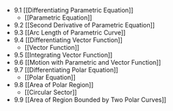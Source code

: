 - 9.1 [[Differentiating Parametric Equation]]
	- [[Parametric Equation]]
- 9.2 [[Second Derivative of Parametric Equation]]
- 9.3 [[Arc Length of Parametric Curve]]
- 9.4 [[Differentiating Vector Function]]
	- [[Vector Function]]
- 9.5 [[Integrating Vector Function]]
- 9.6 [[Motion with Parametric and Vector Function]]
- 9.7 [[Differentiating Polar Equation]]
	- [[Polar Equation]]
- 9.8 [[Area of Polar Region]]
	- [[Circular Sector]]
- 9.9 [[Area of Region Bounded by Two Polar Curves]]

